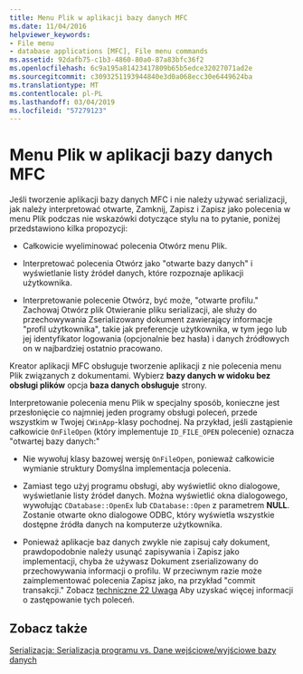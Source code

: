 ```yaml
---
title: Menu Plik w aplikacji bazy danych MFC
ms.date: 11/04/2016
helpviewer_keywords:
- File menu
- database applications [MFC], File menu commands
ms.assetid: 92dafb75-c1b3-4860-80a0-87a83bfc36f2
ms.openlocfilehash: 6c9a195a81423417809b65b5edce32027071ad2e
ms.sourcegitcommit: c3093251193944840e3d0a068ecc30e6449624ba
ms.translationtype: MT
ms.contentlocale: pl-PL
ms.lasthandoff: 03/04/2019
ms.locfileid: "57279123"
---
```

# <a name="file-menu-in-an-mfc-database-application"></a>Menu Plik w aplikacji bazy danych MFC

Jeśli tworzenie aplikacji bazy danych MFC i nie należy używać serializacji, jak należy interpretować otwarte, Zamknij, Zapisz i Zapisz jako polecenia w menu Plik podczas nie wskazówki dotyczące stylu na to pytanie, poniżej przedstawiono kilka propozycji:

- Całkowicie wyeliminować polecenia Otwórz menu Plik.

- Interpretować polecenia Otwórz jako "otwarte bazy danych" i wyświetlanie listy źródeł danych, które rozpoznaje aplikacji użytkownika.

- Interpretowanie polecenie Otwórz, być może, "otwarte profilu." Zachowaj Otwórz plik Otwieranie pliku serializacji, ale służy do przechowywania Zserializowany dokument zawierający informacje "profil użytkownika", takie jak preferencje użytkownika, w tym jego lub jej identyfikator logowania (opcjonalnie bez hasła) i danych źródłowych on w najbardziej ostatnio pracowano.

Kreator aplikacji MFC obsługuje tworzenie aplikacji z nie polecenia menu Plik związanych z dokumentami. Wybierz **bazy danych w widoku bez obsługi plików** opcja **baza danych obsługuje** strony.

Interpretowanie polecenia menu Plik w specjalny sposób, konieczne jest przesłonięcie co najmniej jeden programy obsługi poleceń, przede wszystkim w Twojej `CWinApp`-klasy pochodnej. Na przykład, jeśli zastąpienie całkowicie `OnFileOpen` (który implementuje `ID_FILE_OPEN` polecenie) oznacza "otwartej bazy danych:"

- Nie wywołuj klasy bazowej wersję `OnFileOpen`, ponieważ całkowicie wymianie struktury Domyślna implementacja polecenia.

- Zamiast tego użyj programu obsługi, aby wyświetlić okno dialogowe, wyświetlanie listy źródeł danych. Można wyświetlić okna dialogowego, wywołując `CDatabase::OpenEx` lub `CDatabase::Open` z parametrem **NULL**. Zostanie otwarte okno dialogowe ODBC, który wyświetla wszystkie dostępne źródła danych na komputerze użytkownika.

- Ponieważ aplikacje baz danych zwykle nie zapisuj cały dokument, prawdopodobnie należy usunąć zapisywania i Zapisz jako implementacji, chyba że używasz Dokument zserializowany do przechowywania informacji o profilu. W przeciwnym razie może zaimplementować polecenia Zapisz jako, na przykład "commit transakcji." Zobacz [techniczne 22 Uwaga](../mfc/tn022-standard-commands-implementation.md) Aby uzyskać więcej informacji o zastępowanie tych poleceń.

## <a name="see-also"></a>Zobacz także

[Serializacja: Serializacja programu vs. Dane wejściowe/wyjściowe bazy danych](../mfc/serialization-serialization-vs-database-input-output.md)
